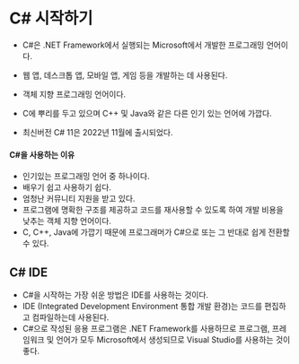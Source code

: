 # C# 시작하기

- C#은 .NET Framework에서 실행되는 Microsoft에서 개발한 프로그래밍 언어이다.
- 웹 앱, 데스크톱 앱, 모바일 앱, 게임 등을 개발하는 데 사용된다.

- 객체 지향 프로그래밍 언어이다.
- C에 뿌리를 두고 있으며 C++ 및 Java와 같은 다른 인기 있는 언어에 가깝다.
- 최신버전 C# 11은 2022년 11월에 출시되었다.



#### C#을 사용하는 이유

- 인기있는 프로그래밍 언어 중 하나이다.
- 배우기 쉽고 사용하기 쉽다.
- 엄청난 커뮤니티 지원을 받고 있다.
- 프로그램에 명확한 구조를 제공하고 코드를 재사용할 수 있도록 하여 개발 비용을 낮추는 객체 지향 언어이다.
- C, C++, Java에 가깝기 때문에 프로그래머가 C#으로 또는 그 반대로 쉽게 전환할 수 있다.



## C# IDE

- C#을 시작하는 가장 쉬운 방법은 IDE를 사용하는 것이다.
- IDE (Integrated Development Environment 통합 개발 환경)는 코드를 편집하고 컴파일하는데 사용된다.
- C#으로 작성된 응용 프로그램은 .NET Framework를 사용하므로 프로그램, 프레임워크 및 언어가 모두 Microsoft에서 생성되므로 Visual Studio를 사용하는 것이 좋다. 

